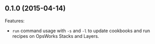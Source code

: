 ## 0.1.0 (2015-04-14)

Features:

  - `run` command usage with `-s` and `-l` to update cookbooks and run recipes on OpsWorks Stacks and Layers.
